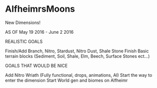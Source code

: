 # AlfheimrsMoons
New Dimensions!

AS OF May 19 2016 - June 2 2016

REALISTIC GOALS

Finish/Add Branch, Nitro, Stardust, Nitro Dust, Shale Stone 
Finish Basic terrain blocks (Sediment, Soil, Shale, Elm, Beech, Surface Stones ect...)

GOALS THAT WOULD BE NICE

Add Nitro Wriath (Fully functional, drops, animations, AI) 
Start the way to enter the dimension
Start World gen and biomes on Alfheimr 
